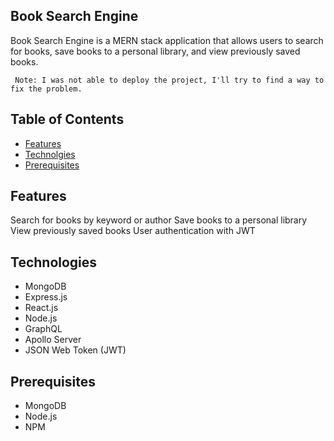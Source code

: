 ## Book Search Engine
Book Search Engine is a MERN stack application that allows users to search for books, save books to a personal library, and view previously saved books.

     Note: I was not able to deploy the project, I'll try to find a way to fix the problem.

## Table of Contents
- [Features](#features)
- [Technolgies](#technologies)
- [Prerequisites](#prerequisites)

## Features
Search for books by keyword or author
Save books to a personal library
View previously saved books
User authentication with JWT

## Technologies
- MongoDB
- Express.js
- React.js
- Node.js
- GraphQL
- Apollo Server
- JSON Web Token (JWT)

## Prerequisites
- MongoDB
- Node.js
- NPM
